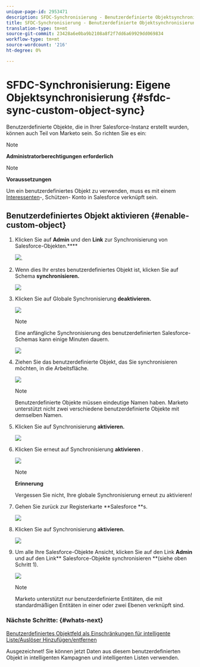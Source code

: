 ```yaml
---
unique-page-id: 2953471
description: SFDC-Synchronisierung - Benutzerdefinierte Objektsynchronisierung - Marketing-Dokumente - Produktdokumentation
title: SFDC-Synchronisierung - Benutzerdefinierte Objektsynchronisierung
translation-type: tm+mt
source-git-commit: 23428a6e0ba9b2108a8f2f7dd6a69929dd069834
workflow-type: tm+mt
source-wordcount: '216'
ht-degree: 0%

---
```



# SFDC-Synchronisierung: Eigene Objektsynchronisierung {#sfdc-sync-custom-object-sync}

Benutzerdefinierte Objekte, die in Ihrer Salesforce-Instanz erstellt wurden, können auch Teil von Marketo sein.  So richten Sie es ein:

>[!NOTE]
>
>**Administratorberechtigungen erforderlich**

>[!NOTE]
>
>**Voraussetzungen**
>
>Um ein benutzerdefiniertes Objekt zu verwenden, muss es mit einem [Interessenten](sfdc-sync-lead-sync.md)-, [](sfdc-sync-contact-sync.md)Schützen- [](sfdc-sync-account-sync.md)Konto in Salesforce verknüpft sein.

## Benutzerdefiniertes Objekt aktivieren  {#enable-custom-object}

1. Klicken Sie auf **Admin** und den **Link** zur Synchronisierung von Salesforce-Objekten.****

   ![](assets/image2015-11-19-10-3a28-3a5.png).

1. Wenn dies Ihr erstes benutzerdefiniertes Objekt ist, klicken Sie auf Schema **synchronisieren.**

   ![](assets/rtaimage-2.png)

1. Klicken Sie auf Globale Synchronisierung **deaktivieren.**

   ![](assets/image2015-4-22-10-3a45-3a0.png)

   >[!NOTE]
   >
   >Eine anfängliche Synchronisierung des benutzerdefinierten Salesforce-Schemas kann einige Minuten dauern.

   ![](assets/image2015-4-22-10-3a45-3a18.png)

1. Ziehen Sie das benutzerdefinierte Objekt, das Sie synchronisieren möchten, in die Arbeitsfläche.

   ![](assets/image2015-4-22-10-3a45-3a30.png)

   >[!NOTE]
   >
   >Benutzerdefinierte Objekte müssen eindeutige Namen haben. Marketo unterstützt nicht zwei verschiedene benutzerdefinierte Objekte mit demselben Namen.

1. Klicken Sie auf Synchronisierung **aktivieren.**

   ![](assets/image2015-4-22-10-3a45-3a50.png)

1. Klicken Sie erneut auf Synchronisierung **aktivieren** .

   ![](assets/image2015-4-22-10-3a46-3a10.png)

   >[!NOTE]
   >
   >**Erinnerung**
   >
   >
   >Vergessen Sie nicht, Ihre globale Synchronisierung erneut zu aktivieren!

1. Gehen Sie zurück zur Registerkarte **Salesforce **s.

   ![](assets/image2015-4-22-10-3a46-3a25.png)

1. Klicken Sie auf Synchronisierung **aktivieren.**

   ![](assets/image2015-4-22-10-3a50-3a26.png)

1. Um alle Ihre Salesforce-Objekte Ansicht, klicken Sie auf den Link **Admin** und auf den Link** Salesforce-Objekte synchronisieren **(siehe oben Schritt 1).

   ![](assets/image2016-6-23-9-3a28-3a23.png)

   >[!NOTE]
   >
   >Marketo unterstützt nur benutzerdefinierte Entitäten, die mit standardmäßigen Entitäten in einer oder zwei Ebenen verknüpft sind.

### Nächste Schritte: {#whats-next}

[Benutzerdefiniertes Objektfeld als Einschränkungen für intelligente Liste/Auslöser Hinzufügen/entfernen](../../../../product-docs/crm-sync/salesforce-sync/setup/optional-steps/add-remove-custom-object-field-as-smart-list-trigger-constraints.md)

Ausgezeichnet! Sie können jetzt Daten aus diesem benutzerdefinierten Objekt in intelligenten Kampagnen und intelligenten Listen verwenden.

